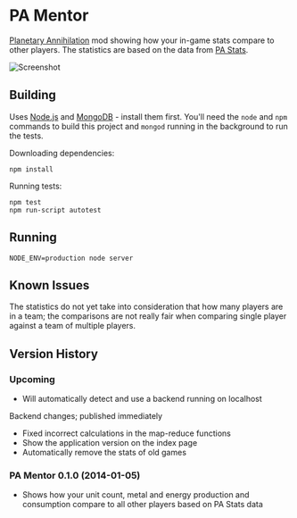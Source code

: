 
PA Mentor
=========

[Planetary Annihilation](http://www.uberent.com/pa/) mod showing how your
in-game stats compare to other players. The statistics are based on the
data from [PA Stats](http://www.nanodesu.info/pastats/).

![Screenshot](http://i.imgur.com/jIlv8db.png)


Building
--------

Uses [Node.js](http://nodejs.org/) and [MongoDB](http://www.mongodb.org/) -
install them first. You'll need the `node` and `npm` commands to build this
project and `mongod` running in the background to run the tests.

Downloading dependencies:

    npm install

Running tests:

    npm test
    npm run-script autotest


Running
-------

    NODE_ENV=production node server


Known Issues
------------

The statistics do not yet take into consideration that how many players are
in a team; the comparisons are not really fair when comparing single player
against a team of multiple players.


Version History
---------------

### Upcoming

- Will automatically detect and use a backend running on localhost

Backend changes; published immediately

- Fixed incorrect calculations in the map-reduce functions
- Show the application version on the index page
- Automatically remove the stats of old games

### PA Mentor 0.1.0 (2014-01-05)

- Shows how your unit count, metal and energy production and consumption
compare to all other players based on PA Stats data

